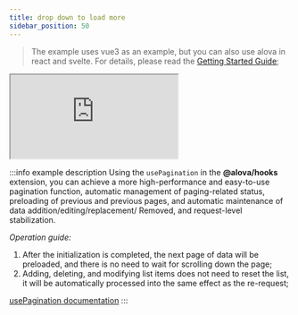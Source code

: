 ```yaml
---
title: drop down to load more
sidebar_position: 50
---
```


> The example uses vue3 as an example, but you can also use alova in react and svelte. For details, please read the [Getting Started Guide](../overview/index);

<iframe src="https://codesandbox.io/embed/vite-vue-starter-wy7fr6?autoresize=1&fontsize=14&hidenavigation=1&theme=dark&module=%2Fsrc%2FApp.vue"
  style={{
    width: '100%',
    height: '500px',
    border: '0',
    borderRadius: '4px',
    overflow: 'hidden',
  }}
  title="load-more"
  allow="accelerometer; ambient-light-sensor; camera; encrypted-media; geolocation; gyroscope; hid; microphone; midi; payment; usb; vr; xr-spatial-tracking"
  sandbox="allow-forms allow-modals allow-popups allow-presentation allow-same-origin allow-scripts"
></iframe>

:::info example description
Using the `usePagination` in the **@alova/hooks** extension, you can achieve a more high-performance and easy-to-use pagination function, automatic management of paging-related status, preloading of previous and previous pages, and automatic maintenance of data addition/editing/replacement/ Removed, and request-level stabilization.

*Operation guide:*
1. After the initialization is completed, the next page of data will be preloaded, and there is no need to wait for scrolling down the page;
2. Adding, deleting, and modifying list items does not need to reset the list, it will be automatically processed into the same effect as the re-request;

[usePagination documentation](../extension/alova-hooks/usePagination)
:::